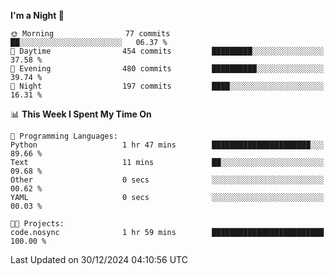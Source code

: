 <!--START_SECTION:waka-->
**I'm a Night 🦉** 

```text
🌞 Morning                77 commits          ██░░░░░░░░░░░░░░░░░░░░░░░   06.37 % 
🌆 Daytime                454 commits         █████████░░░░░░░░░░░░░░░░   37.58 % 
🌃 Evening                480 commits         ██████████░░░░░░░░░░░░░░░   39.74 % 
🌙 Night                  197 commits         ████░░░░░░░░░░░░░░░░░░░░░   16.31 % 
```


📊 **This Week I Spent My Time On** 

```text
💬 Programming Languages: 
Python                   1 hr 47 mins        ██████████████████████░░░   89.66 % 
Text                     11 mins             ██░░░░░░░░░░░░░░░░░░░░░░░   09.68 % 
Other                    0 secs              ░░░░░░░░░░░░░░░░░░░░░░░░░   00.62 % 
YAML                     0 secs              ░░░░░░░░░░░░░░░░░░░░░░░░░   00.03 % 

🐱‍💻 Projects: 
code.nosync              1 hr 59 mins        █████████████████████████   100.00 % 
```


 Last Updated on 30/12/2024 04:10:56 UTC
<!--END_SECTION:waka-->
